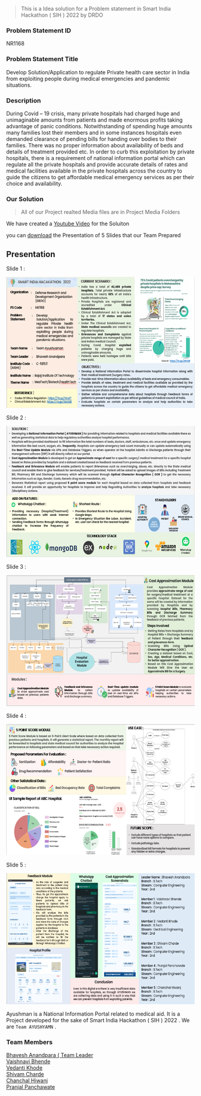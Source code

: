 > This is a Idea solution for a Problem statement in Smart India Hackathon ( SIH ) 2022 by DRDO

<h3> Problem Statement ID </h3>
<p> NR1168 </p>

<h3> Problem Statement Title </h3>
<p>Develop Solution/Application to regulate Private health care sector in India from exploiting people during medical emergencies and pandemic situations.</p>

<h3> Description </h3>
<p>During Covid – 19 crisis, many private hospitals had charged huge and unimaginable amounts from patients and made enormous profits taking advantage of panic conditions. Notwithstanding of spending huge amounts many families lost their members and in some instances hospitals even demanded clearance of pending bills for handing over bodies to their families. There was no proper information about availability of beds and details of treatment provided etc. In order to curb this exploitation by private hospitals, there is a requirement of national information portal which can regulate all the private hospitals and provide accurate details of rates and medical facilities available in the private hospitals across the country to guide the citizens to get affordable medical emergency services as per their choice and availability.</p>
  
<h3> Our Solution </h3> 

> All of our Project realted Media files are in Project Media Folders

We have created a [Youtube Video](https://youtu.be/ulfK5kZON-U) for the Soluiton

you can [download](https://github.com/BhaveshAnandpara/Ayushman/blob/master/FinalPPT.pptx) the Presentation of 5 Slides that our Team Prepared 

<h2>Presentation </h2>

<p>Slide 1 : </p>
<img src="https://github.com/BhaveshAnandpara/Ayushman/blob/f0f08af0ae7d9934bba15e5a43d9d11ac5de0a46/ProjectMedia/slide1.png" width="800" height="350" />

<p>Slide 2 : </p>
<img src="https://github.com/BhaveshAnandpara/Ayushman/blob/f0f08af0ae7d9934bba15e5a43d9d11ac5de0a46/ProjectMedia/slide2.png" width="800" height="350" />

<p>Slide 3 : </p>
<img src="https://github.com/BhaveshAnandpara/Ayushman/blob/f0f08af0ae7d9934bba15e5a43d9d11ac5de0a46/ProjectMedia/slide3.png" width="800" height="350" />

<p>Slide 4 : </p>
<img src="https://github.com/BhaveshAnandpara/Ayushman/blob/f0f08af0ae7d9934bba15e5a43d9d11ac5de0a46/ProjectMedia/slide4.png" width="800" height="350" />

<p>Slide 5 : </p>
<img src="https://github.com/BhaveshAnandpara/Ayushman/blob/f0f08af0ae7d9934bba15e5a43d9d11ac5de0a46/ProjectMedia/slide5.png" width="800" height="350" />




Ayushman is a National Information Portal related to medical aid. It is a Project developed for the sake of Smart India Hackathon ( SIH ) 2022
. We are `Team AYUSHYAMN` .
### Team Members
[Bhavesh Anandpara ( Team Leader ](https://www.linkedin.com/in/bhavesh-anandpara-a95461201/)
<br/>
[Vaishnavi Bhende]( https://www.linkedin.com/in/vaishnavi-bhende-b16942221/ )<br/>
[Vedanti Khode](https://www.linkedin.com/in/vedanti-khode-0a2763210/)<br/>
[Shivam Charde](https://www.linkedin.com/in/shivam-charde-a68170212/)<br/>
[Chanchal Hiwanj](https://www.linkedin.com/in/chanchal-hiwanj-9a53a620b/)<br/>
[Pranjal Panchawate](https://www.linkedin.com/in/pranjal-panchawate-384607226/)
